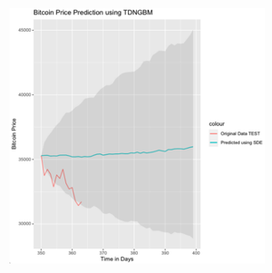 <img width="450" height="450" src="bitcoin-price-prediction.png" alt="Bitcoin Price Prediction" title="Bitcoin Price Prediction">
